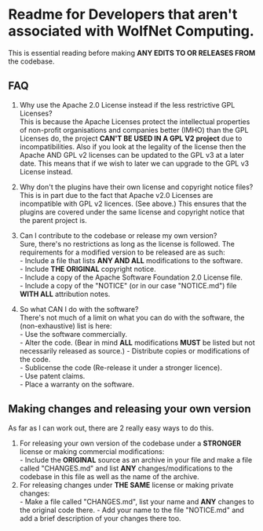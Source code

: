 # Readme for Developers that aren't associated with WolfNet Computing.  
  
This is essential reading before making **ANY EDITS TO OR RELEASES FROM** the codebase.  
  
## FAQ  
  
 1. Why use the Apache 2.0 License instead if the less restrictive GPL Licenses?  
This is because the Apache Licenses protect the intellectual properties of non-profit organisations and companies better (IMHO) than the GPL Licenses do, the project **CAN'T BE USED IN A GPL V2 project** due to incompatibilities. Also if you look at the legality of the license then the Apache AND GPL v2 licenses can be updated to the GPL v3 at a later date. This means that if we wish to later we can upgrade to the GPL v3 License instead.   
  
 2. Why don't the plugins have their own license and copyright notice files?  
 This is in part due to the fact that Apache v2.0 Licenses are incompatible with GPL v2 licences. (See above.) This ensures that the plugins are covered under the same license and copyright notice that the parent project is.  
  
 3. Can I contribute to the codebase or release my own version?  
 Sure, there's no restrictions as long as the license is followed. The requirements for a modified version to be released are as such:  
		- Include a file that lists **ANY AND ALL** modifications to the software.  
		- Include **THE ORIGINAL** copyright notice.  
		- Include a copy of the Apache Software Foundation 2.0 License file.  
		- Include a copy of the "NOTICE" (or in our case "NOTICE.md") file **WITH ALL** attribution notes.  
  
 4. So what CAN I do with the software?  
There's not much of a limit on what you can do with the software, the (non-exhaustive) list is here:  
		- Use the software commercially.  
		- Alter the code. (Bear in mind **ALL** modifications **MUST** be listed but not necessarily released as source.) 
		- Distribute copies or modifications of the code.  
		- Sublicense the code (Re-release it under a stronger licence).  
		- Use patent claims.  
		- Place a warranty on the software.  
  
## Making changes and releasing your own version  
  
As far as I can work out, there are 2 really easy ways to do this.  
 1. For releasing your own version of the codebase under a **STRONGER** license or making commercial modifications:  
		- Include the **ORIGINAL** source as an archive in your file and make a file called "CHANGES.md" and list **ANY** changes/modifications to the codebase in this file as well as the name of the archive.  
 2. For releasing changes under **THE SAME** license or making private changes:  
		- Make a file called "CHANGES.md", list your name and **ANY** changes to the original code there.
		- Add your name to the file "NOTICE.md" and add a brief description of your changes there too.
